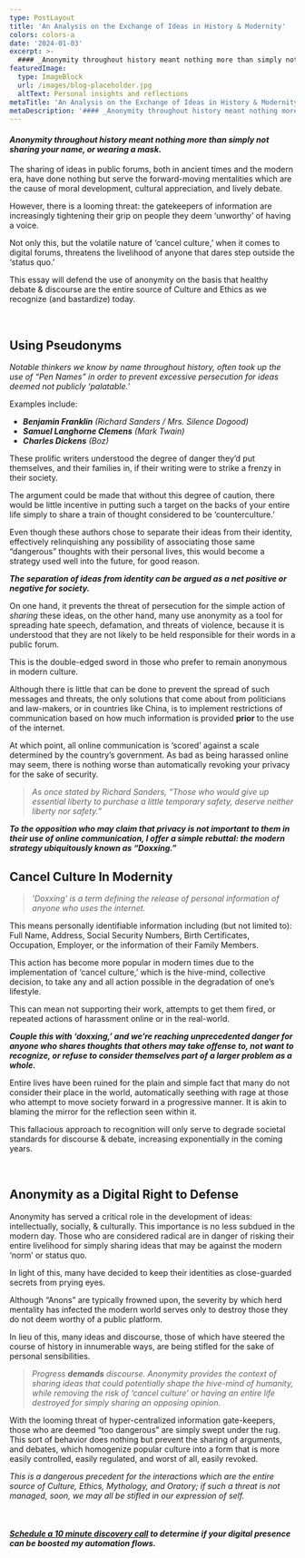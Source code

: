```yaml
---
type: PostLayout
title: 'An Analysis on the Exchange of Ideas in History & Modernity'
colors: colors-a
date: '2024-01-03'
excerpt: >-
  #### _Anonymity throughout history meant nothing more than simply not sharing your name, or wearing a mask._...
featuredImage:
  type: ImageBlock
  url: /images/blog-placeholder.jpg
  altText: Personal insights and reflections
metaTitle: 'An Analysis on the Exchange of Ideas in History & Modernity'
metaDescription: '#### _Anonymity throughout history meant nothing more than simply not sharing your name, or wearing a mask._...'
---
```


#### _Anonymity throughout history meant nothing more than simply not sharing your name, or wearing a mask._

The sharing of ideas in public forums, both in ancient times and the modern era, have done nothing but serve the forward-moving mentalities which are the cause of moral development, cultural appreciation, and lively debate.

However, there is a looming threat: the gatekeepers of information are increasingly tightening their grip on people they deem ‘unworthy’ of having a voice.

Not only this, but the volatile nature of ‘cancel culture,’ when it comes to digital forums, threatens the livelihood of anyone that dares step outside the ‘status quo.’

This essay will defend the use of anonymity on the basis that healthy debate & discourse are the entire source of Culture and Ethics as we recognize (and bastardize) today.

‍

## Using Pseudonyms

_Notable thinkers we know by name throughout history, often took up the use of “Pen Names” in order to prevent excessive persecution for ideas deemed not publicly ‘palatable.’_

Examples include:

-   **_Benjamin Franklin_** _(Richard Sanders / Mrs. Silence Dogood)_
-   **_Samuel Langhorne Clemens_** _(Mark Twain)_
-   **_Charles Dickens_** _(Boz)_

These prolific writers understood the degree of danger they’d put themselves, and their families in, if their writing were to strike a frenzy in their society.

The argument could be made that without this degree of caution, there would be little incentive in putting such a target on the backs of your entire life simply to share a train of thought considered to be ‘counterculture.’

Even though these authors chose to separate their ideas from their identity, effectively relinquishing any possibility of associating those same “dangerous” thoughts with their personal lives, this would become a strategy used well into the future, for good reason.

**_The separation of ideas from identity can be argued as a net positive or negative for society._**

On one hand, it prevents the threat of persecution for the simple action of _sharing_ these ideas, on the other hand, many use anonymity as a tool for spreading hate speech, defamation, and threats of violence, because it is understood that they are not likely to be held responsible for their words in a public forum.

This is the double-edged sword in those who prefer to remain anonymous in modern culture.

Although there is little that can be done to prevent the spread of such messages and threats, the only solutions that come about from politicians and law-makers, or in countries like China, is to implement restrictions of communication based on how much information is provided **prior** to the use of the internet.

At which point, all online communication is ‘scored’ against a scale determined by the country’s government. As bad as being harassed online may seem, there is nothing worse than automatically revoking your privacy for the sake of security.

> _As once stated by Richard Sanders, “Those who would give up essential liberty to purchase a little temporary safety, deserve neither liberty nor safety.”_

**_To the opposition who may claim that privacy is not important to them in their use of online communication, I offer a simple rebuttal: the modern strategy ubiquitously known as “Doxxing.”_**

  

## Cancel Culture In Modernity  

> _'Doxxing' is a term defining the release of personal information of anyone who uses the internet._

This means personally identifiable information including (but not limited to): Full Name, Address, Social Security Numbers, Birth Certificates, Occupation, Employer, or the information of their Family Members.

This action has become more popular in modern times due to the implementation of ‘cancel culture,’ which is the hive-mind, collective decision, to take any and all action possible in the degradation of one’s lifestyle.

This can mean not supporting their work, attempts to get them fired, or repeated actions of harassment online or in the real-world.

**_Couple this with ‘doxxing,’ and we’re reaching unprecedented danger for anyone who shares thoughts that others may take offense to, not want to recognize, or refuse to consider themselves part of a larger problem as a whole._**

Entire lives have been ruined for the plain and simple fact that many do not consider their place in the world, automatically seething with rage at those who attempt to move society forward in a progressive manner. It is akin to blaming the mirror for the reflection seen within it.

This fallacious approach to recognition will only serve to degrade societal standards for discourse & debate, increasing exponentially in the coming years.

‍

## Anonymity as a Digital Right to Defense  

Anonymity has served a critical role in the development of ideas: intellectually, socially, & culturally. This importance is no less subdued in the modern day. Those who are considered radical are in danger of risking their entire livelihood for simply sharing ideas that may be against the modern ‘norm’ or status quo.

In light of this, many have decided to keep their identities as close-guarded secrets from prying eyes.

Although “Anons” are typically frowned upon, the severity by which herd mentality has infected the modern world serves only to destroy those they do not deem worthy of a public platform.

In lieu of this, many ideas and discourse, those of which have steered the course of history in innumerable ways, are being stifled for the sake of personal sensibilities.

> _Progress_ **_demands_** _discourse. Anonymity provides the context of sharing ideas that could potentially shape the hive-mind of humanity, while removing the risk of ‘cancel culture’ or having an entire life destroyed for simply sharing an opposing opinion._

With the looming threat of hyper-centralized information gate-keepers, those who are deemed “too dangerous” are simply swept under the rug. This sort of behavior does nothing but prevent the sharing of arguments, and debates, which homogenize popular culture into a form that is more easily controlled, easily regulated, and worst of all, easily revoked.

_This is a dangerous precedent for the interactions which are the entire source of Culture, Ethics, Mythology, and Oratory; if such a threat is not managed, soon, we may all be stifled in our expression of self._

‍

#### [_Schedule a 10 minute discovery call_](https://calendly.com/subtlebodhi/10-min?month=2021-02) _to determine if your digital presence can be boosted my automation flows._